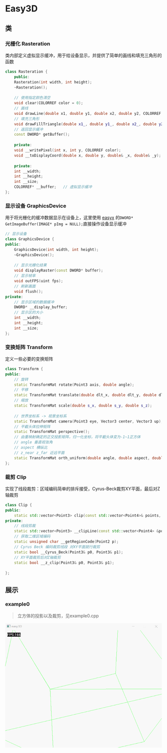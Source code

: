 # Easy3D

## 类

### 光栅化 Rasteration

类内部定义虚拟显示缓冲，用于给设备显示，并提供了简单的画线和填充三角形的函数

```c++
class Rasteration {
    public:
    Rasteration(int width, int height);
    ~Rasteration();

    // 使用指定颜色清空
    void clear(COLORREF color = 0);
    // 画线
    void drawLine(double x1, double y1, double x2, double y2, COLORREF color = 0xffffff);
    // 填充三角形
    void drawFillTriangle(double x1_, double y1_, double x2_, double y2_, double x3_, double y3_, COLORREF color = 0xffffff);
    // 返回显示缓冲
    const DWORD* getBuffer();

    private:
    void __writePixel(int x, int y, COLORREF color);
    void __toDisplayCoord(double x, double y, double& _x, double& _y);

    private:
    int __width;
    int __height;
    int __size;
    COLORREF* __buffer;   // 虚拟显示缓冲
};
```

### 显示设备 GraphicsDevice

用于将光栅化的缓冲数据显示在设备上，这里使用 [easyx](easyx.cn) 的`DWORD* GetImageBuffer(IMAGE* pImg = NULL);`直接操作设备显示缓冲

```c++
// 显示设备
class GraphicsDevice {
public:
    GraphicsDevice(int width, int height);
    ~GraphicsDevice();
    
    // 显示光栅化结果
    void displayRaster(const DWORD* buffer);
    // 显示帧率
    void outFPS(uint fps);
    // 刷新画面
    void flush();
private:
    // 显示区域的数据缓冲
    DWORD* __display_buffer;
    // 显示区的大小
    int __width;
    int __height;
    int __size;
};
```

### 变换矩阵 Transform

定义一些必要的变换矩阵

```c++
class Transform {
public:
    // 旋转
    static TransformMat rotate(Point3 axis, double angle);
    // 平移
    static TransformMat translate(double dlt_x, double dlt_y, double dlt_z);
    // 缩放
    static TransformMat scale(double s_x, double s_y, double s_z);

    // 世界坐标系 -> 视景坐标系
    static TransformMat camera(Point3 eye, Vector3 center, Vector3 up);
    // 平截头体拉伸矩阵
    static TransformMat perspective();
    // 由重映射确定的正交投影矩阵，归一化坐标，将平截头体变为-1~1正方体
    // angle 垂直视张角 
    // aspect 横纵比
    // z_near z_far 近远平面
    static TransformMat orth_uniform(double angle, double aspect, double z_near, double z_far);
};
```

### 裁剪 Clip

实现了线段裁剪：区域编码简单的排斥接受，Cyrus-Beck裁剪XY平面，最后对Z轴裁剪

```c++
class Clip {
public:
    static std::vector<Point3> clip(const std::vector<Point4>& points, Primitive type);
private:
    // 线段剪裁
    static std::vector<Point3> __clipLine(const std::vector<Point4> &points);
    // 获取二维区域编码
    static unsigned char __getRegionCode(Point2 p);
    // Cyrus Beck 编码裁剪线段 对XY平面就行裁剪
    static bool __Cyrus_Beck(Point3& p0, Point3& p1);
    // XY平面裁剪后对Z轴裁剪
    static bool __z_clip(Point3& p0, Point3& p1);

};
```

## 展示

### example0

> 立方体的投影以及裁剪，见example0.cpp

![example0](README.assets/example0.gif)